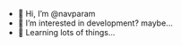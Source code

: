 - 👋 Hi, I’m @navparam
- 👀 I’m interested in development? maybe...
- 🌱 Learning lots of things...

<!---
navparam/navparam is a ✨ special ✨ repository because its `README.md` (this file) appears on your GitHub profile.
You can click the Preview link to take a look at your changes.
--->
